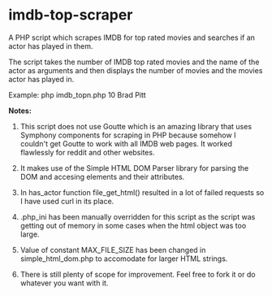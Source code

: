 # imdb-top-scraper
A PHP script which scrapes IMDB for top rated movies and searches if an actor has played in them.

The script takes the number of IMDB top rated movies and the name of the actor as arguments and then displays the number of movies and the movies actor has played in.

Example: php imdb_topn.php 10 Brad Pitt

**Notes:**

1. This script does not use Goutte which is an amazing library that uses Symphony components for scraping in PHP because somehow I couldn't get Goutte to work with all IMDB web pages. It worked flawlessly for reddit and other websites.

2. It makes use of the Simple HTML DOM Parser library for parsing the DOM and accesing elements and their attributes.

3. In has_actor function file_get_html() resulted in a lot of failed requests so I have used curl in its place.

4. .php_ini has been manually overridden for this script as the script was getting out of memory in some cases when the html object was too large.

5. Value of constant MAX_FILE_SIZE has been changed in simple_html_dom.php to accomodate for larger HTML strings.

6. There is still plenty of scope for improvement. Feel free to fork it or do whatever you want with it. 
